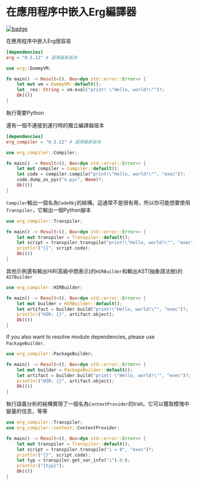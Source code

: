 # 在應用程序中嵌入Erg編譯器

[![badge](https://img.shields.io/endpoint.svg?url=https%3A%2F%2Fgezf7g7pd5.execute-api.ap-northeast-1.amazonaws.com%2Fdefault%2Fsource_up_to_date%3Fowner%3Derg-lang%26repos%3Derg%26ref%3Dmain%26path%3Ddoc/EN/dev_guide/embedding.md%26commit_hash%3Db87c075ffa687802f908f6c394c4a3af9ee6ce16)](https://gezf7g7pd5.execute-api.ap-northeast-1.amazonaws.com/default/source_up_to_date?owner=erg-lang&repos=erg&ref=main&path=doc/EN/dev_guide/embedding.md&commit_hash=b87c075ffa687802f908f6c394c4a3af9ee6ce16)

在應用程序中嵌入Erg很容易

```toml
[dependencies]
erg = "0.5.12" # 選擇最新版本
```

```rust
use erg::DummyVM;

fn main() -> Result<(), Box<dyn std::error::Error>> {
    let mut vm = DummyVM::default();
    let _res: String = vm.eval("print! \"Hello, world!\"")?;
    Ok(())
}
```

執行需要Python

還有一個不連接到運行時的獨立編譯器版本

```toml
[dependencies]
erg_compiler = "0.5.12" # 選擇最新版本
```

```rust
use erg_compiler::Compiler;

fn main() -> Result<(), Box<dyn std::error::Error>> {
    let mut compiler = Compiler::default();
    let code = compiler.compile("print!\"Hello, world!\"", "exec")?;
    code.dump_as_pyc("o.pyc", None)?;
    Ok(())
}
```

`Compiler`輸出一個名為`CodeObj`的結構。這通常不是很有用，所以你可能想要使用`Transpiler`，它輸出一個Python腳本

```rust
use erg_compiler::Transpiler;

fn main() -> Result<(), Box<dyn std::error::Error>> {
    let mut transpiler = Transpiler::default();
    let script = transpiler.transpile("print!\"Hello, world!\"", "exec")?;
    println!("{}", script.code);
    Ok(())
}
```

其他示例還有輸出HIR(高級中間表示)的`HIRBuilder`和輸出AST(抽象語法樹)的`ASTBuilder`

```rust
use erg_compiler::HIRBuilder;

fn main() -> Result<(), Box<dyn std::error::Error>> {
    let mut builder = HIRBuilder::default();
    let artifact = builder.build("print!\"Hello, world!\"", "exec")?;
    println!("HIR: {}", artifact.object);
    Ok(())
}
```

If you also want to resolve module dependencies, please use `PackageBuilder`.

```rust
use erg_compiler::PackageBuilder;

fn main() -> Result<(), Box<dyn std::error::Error>> {
    let mut builder = PackageBuilder::default();
    let artifact = builder.build("print! \"Hello, world!\"", "exec")?;
    println!("HIR: {}", artifact.object);
    Ok(())
}
```

執行語義分析的結構實現了一個名為`ContextProvider`的trait。它可以獲取模塊中變量的信息，等等

```rust
use erg_compiler::Transpiler;
use erg_compiler::context::ContextProvider;

fn main() -> Result<(), Box<dyn std::error::Error>> {
    let mut transpiler = Transpiler::default();
    let script = transpiler.transpile("i = 0", "exec")?;
    println!("{}", script.code);
    let typ = transpiler.get_var_info("i").0.t;
    println!("{typ}");
    Ok(())
}
```
